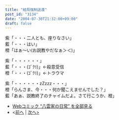 ```yaml
---
title: "結局強制送還"
post_id: "3134"
date: "2004-07-30T21:32:00+09:00"
draft: false
---
```



紫「・・・二人とも、座りなさい」  
藍「・・・はい」  
橙「はぁ～い(お説教やだなぁ＞＜)」

紫「・・・・・・」  
藍「・・・(ｺﾞｸﾘ)」←殺意受信  
橙「・・・(ｺﾞｸﾘ)」←トラウマ

紫「・・・・・・zZzzz・・・」  
橙「らんさま、今・・・何か聞こえませんでした？」  
藍「あぁ、説教終了のチャイムだよ。さて行こうか、橙」

* [Webコミック “八雲家の日常” を全部見る](/tag/yakumo-family?order=ASC)
* <[前へ](/3132) | [次へ>](/3141)
